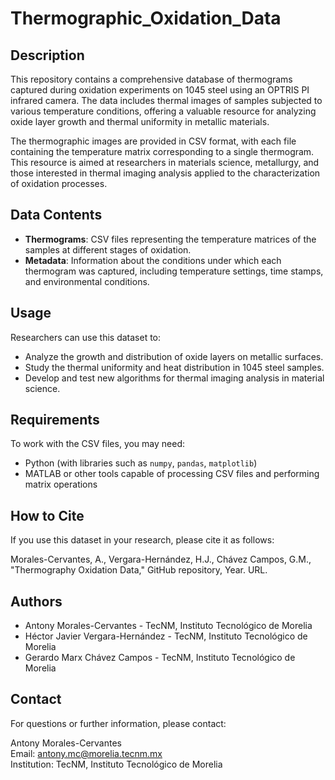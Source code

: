 # Thermographic_Oxidation_Data

## Description

This repository contains a comprehensive database of thermograms captured during oxidation experiments on 1045 steel using an OPTRIS PI infrared camera. The data includes thermal images of samples subjected to various temperature conditions, offering a valuable resource for analyzing oxide layer growth and thermal uniformity in metallic materials.

The thermographic images are provided in CSV format, with each file containing the temperature matrix corresponding to a single thermogram. This resource is aimed at researchers in materials science, metallurgy, and those interested in thermal imaging analysis applied to the characterization of oxidation processes.

## Data Contents

- **Thermograms**: CSV files representing the temperature matrices of the samples at different stages of oxidation.
- **Metadata**: Information about the conditions under which each thermogram was captured, including temperature settings, time stamps, and environmental conditions.

## Usage

Researchers can use this dataset to:

- Analyze the growth and distribution of oxide layers on metallic surfaces.
- Study the thermal uniformity and heat distribution in 1045 steel samples.
- Develop and test new algorithms for thermal imaging analysis in material science.

## Requirements

To work with the CSV files, you may need:

- Python (with libraries such as `numpy`, `pandas`, `matplotlib`)
- MATLAB or other tools capable of processing CSV files and performing matrix operations

## How to Cite

If you use this dataset in your research, please cite it as follows:

Morales-Cervantes, A., Vergara-Hernández, H.J., Chávez Campos, G.M., "Thermography Oxidation Data," GitHub repository, Year. URL.


## Authors

- Antony Morales-Cervantes - TecNM, Instituto Tecnológico de Morelia
- Héctor Javier Vergara-Hernández - TecNM, Instituto Tecnológico de Morelia
- Gerardo Marx Chávez Campos - TecNM, Instituto Tecnológico de Morelia


## Contact

For questions or further information, please contact:

Antony Morales-Cervantes  
Email: antony.mc@morelia.tecnm.mx  
Institution: TecNM, Instituto Tecnológico de Morelia

